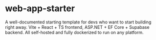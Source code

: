 # web-app-starter
A well-documented starting template for devs who want to start building right away. Vite + React + TS frontend, ASP.NET + EF Core + Supabase backend. All self-hosted and fully dockerized to run on any platform.

